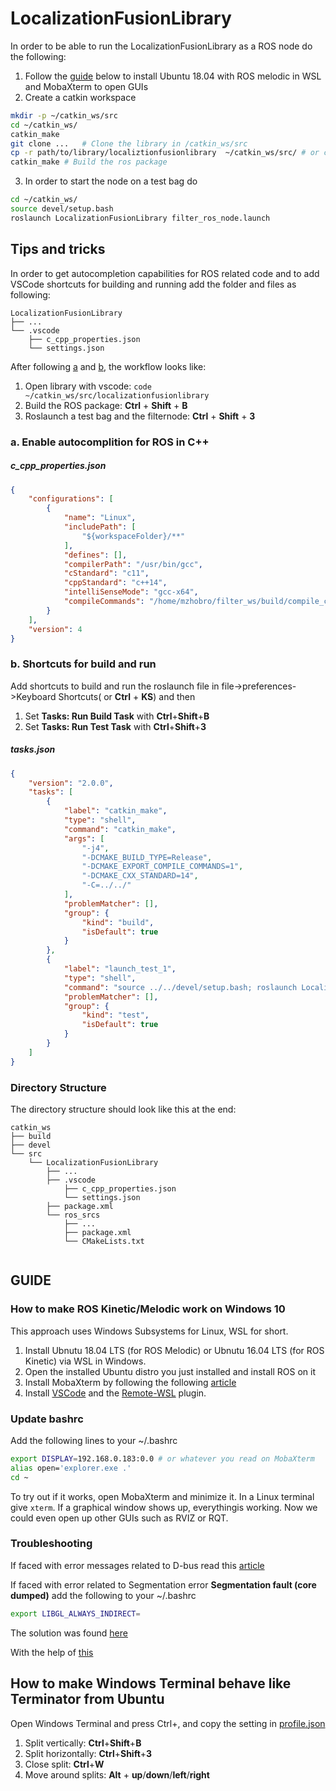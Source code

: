 # LocalizationFusionLibrary
In order to be able to run the LocalizationFusionLibrary as a ROS node do the following:

1. Follow the [guide](#guide) below to install Ubuntu 18.04 with ROS melodic in WSL and MobaXterm to open GUIs
2. Create a catkin workspace
```bash
mkdir -p ~/catkin_ws/src
cd ~/catkin_ws/
catkin_make
git clone ...   # Clone the library in /catkin_ws/src
cp -r path/to/library/localiztionfusionlibrary  ~/catkin_ws/src/ # or copy
catkin_make # Build the ros package
```
3. In order to start the node on a test bag do
```bash
cd ~/catkin_ws/
source devel/setup.bash
roslaunch LocalizationFusionLibrary filter_ros_node.launch 
```
## Tips and tricks
In order to get autocompletion capabilities for ROS related code and to add VSCode shortcuts for building and running add the folder and files as following:
```
LocalizationFusionLibrary
├── ...
└── .vscode
    ├── c_cpp_properties.json
    └── settings.json
```
After following [a](#a.-enable-autocomplition-for-ROS-in-C++) and [b](#b.-shortcuts-for-build-and-run), the workflow looks like:
1. Open library with vscode: ```code ~/catkin_ws/src/localizationfusionlibrary ```
2. Build the ROS package: **Ctrl** + **Shift** + **B**
3. Roslaunch a test bag and the filternode: **Ctrl** + **Shift** + **3**


### a. Enable autocomplition for ROS in C++
##### c_cpp_properties.json
```json
{
    "configurations": [
        {
            "name": "Linux",
            "includePath": [
                "${workspaceFolder}/**"
            ],
            "defines": [],
            "compilerPath": "/usr/bin/gcc",
            "cStandard": "c11",
            "cppStandard": "c++14",
            "intelliSenseMode": "gcc-x64",
            "compileCommands": "/home/mzhobro/filter_ws/build/compile_commands.json"
        }
    ],
    "version": 4
}
```

### b. Shortcuts for build and run
Add shortcuts to build and run the roslaunch file in file->preferences->Keyboard Shortcuts( or **Ctrl** + **KS**) and then 
1. Set **Tasks: Run Build Task** with **Ctrl**+**Shift**+**B**
2. Set **Tasks: Run Test Task** with **Ctrl**+**Shift**+**3**

##### tasks.json
```json
{
    "version": "2.0.0",
    "tasks": [
        {
            "label": "catkin_make",
            "type": "shell",
            "command": "catkin_make",
            "args": [
                "-j4",
                "-DCMAKE_BUILD_TYPE=Release",
                "-DCMAKE_EXPORT_COMPILE_COMMANDS=1",
                "-DCMAKE_CXX_STANDARD=14",
                "-C=../../"
            ],
            "problemMatcher": [],
            "group": {
                "kind": "build",
                "isDefault": true
            }
        },
        {
            "label": "launch_test_1",
            "type": "shell",
            "command": "source ../../devel/setup.bash; roslaunch LocalizationFusionLibrary filter_ros_node.launch",
            "problemMatcher": [],
            "group": {
                "kind": "test",
                "isDefault": true
            }
        }
    ]
}
```
### Directory Structure
The directory structure should look like this at the end:
```
catkin_ws
├── build
├── devel
└── src
    └── LocalizationFusionLibrary
        ├── ...
        ├── .vscode
            ├── c_cpp_properties.json
            └── settings.json
        ├── package.xml
        └── ros_srcs
            ├── ...
            ├── package.xml
            └── CMakeLists.txt
   
```
## GUIDE
### How to make ROS Kinetic/Melodic work on Windows 10

This approach uses Windows Subsystems for Linux, WSL for short.

1. Install Ubnutu 18.04 LTS (for ROS Melodic) or Ubnutu 16.04 LTS (for ROS Kinetic) via WSL in Windows. 
2. Open the installed Ubuntu distro you just installed and install ROS on it
3. Install MobaXterm by following the following [article](https://medium.com/@lixis630/extra-setup-on-wsl-for-ros-7c539463370a)
4. Install [VSCode](https://code.visualstudio.com/download) and the [Remote-WSL](https://marketplace.visualstudio.com/items?itemName=ms-vscode-remote.remote-wsl) plugin.

### Update bashrc
Add the following lines to your ~/.bashrc

```bash
export DISPLAY=192.168.0.183:0.0 # or whatever you read on MobaXterm
alias open='explorer.exe .'
cd ~ 
```
To try out if it works, open MobaXterm and minimize it. In a Linux terminal give ```xterm```. If a graphical window shows up, everythingis working. Now we could even open up other GUIs such as RVIZ or RQT.

### Troubleshooting
If faced with error messages related to D-bus read this [article](https://x410.dev/cookbook/wsl/setting-up-wsl-for-linux-gui-apps/)

If faced with error related to Segmentation error **Segmentation fault (core dumped)** 
add the following to your ~/.bashrc 
```bash
export LIBGL_ALWAYS_INDIRECT=
```
The solution was found [here](https://github.com/ros-visualization/rviz/issues/1438)

With the help of [this](https://www.digitalocean.com/community/tutorials/how-to-read-and-set-environmental-and-shell-variables-on-a-linux-vps)
 
## How to make Windows Terminal behave like Terminator from Ubuntu
Open Windows Terminal and press Ctrl+, and copy the setting in [profile.json](https://gitlab.iavgroup.local/-/snippets/177)

1. Split vertically: **Ctrl**+**Shift**+**B**
2. Split horizontally: **Ctrl**+**Shift**+**3**
3. Close split: **Ctrl**+**W**
4. Move around splits: **Alt** + **up**/**down**/**left**/**right**
